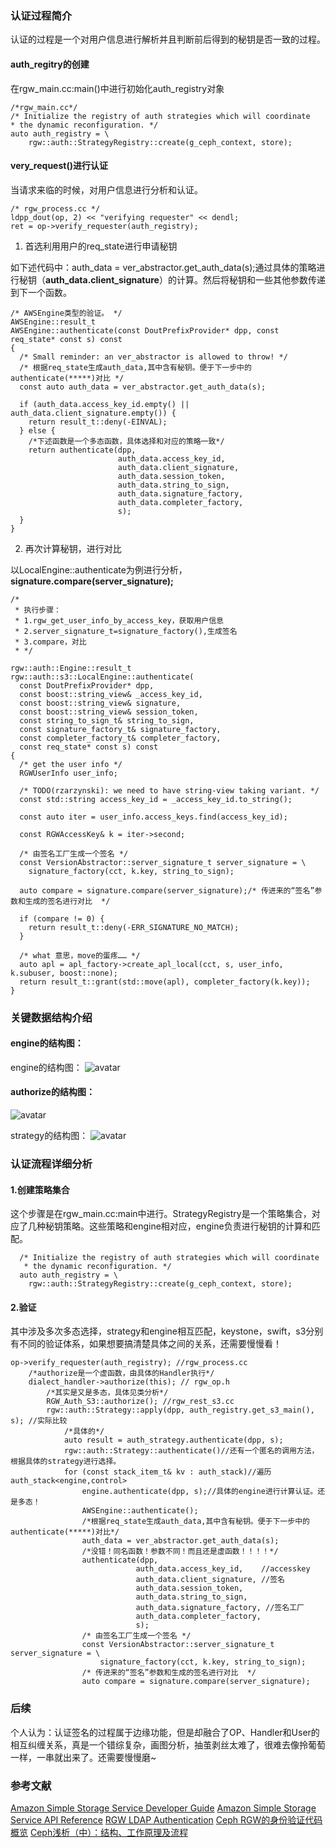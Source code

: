 ### 认证过程简介

认证的过程是一个对用户信息进行解析并且判断前后得到的秘钥是否一致的过程。  

#### **auth_regitry的创建**  

在rgw_main.cc:main()中进行初始化auth_registry对象  

```
/*rgw_main.cc*/
/* Initialize the registry of auth strategies which will coordinate
* the dynamic reconfiguration. */
auto auth_registry = \
    rgw::auth::StrategyRegistry::create(g_ceph_context, store);
```

#### **very_request()进行认证**

当请求来临的时候，对用户信息进行分析和认证。  

```
/* rgw_process.cc */
ldpp_dout(op, 2) << "verifying requester" << dendl;
ret = op->verify_requester(auth_registry);
```

1. 首选利用用户的req_state进行申请秘钥

如下述代码中：auth_data = ver_abstractor.get_auth_data(s);通过具体的策略进行秘钥（**auth_data.client_signature**）的计算。然后将秘钥和一些其他参数传递到下一个函数。  

```
/* AWSEngine类型的验证。 */
AWSEngine::result_t
AWSEngine::authenticate(const DoutPrefixProvider* dpp, const req_state* const s) const
{
  /* Small reminder: an ver_abstractor is allowed to throw! */
  /* 根据req_state生成auth_data,其中含有秘钥。便于下一步中的authenticate(*****)对比 */
  const auto auth_data = ver_abstractor.get_auth_data(s);

  if (auth_data.access_key_id.empty() ||                auth_data.client_signature.empty()) {
    return result_t::deny(-EINVAL);
  } else {
    /*下述函数是一个多态函数，具体选择和对应的策略一致*/
    return authenticate(dpp,
                        auth_data.access_key_id,
		                auth_data.client_signature,
                        auth_data.session_token,
			            auth_data.string_to_sign,
                        auth_data.signature_factory,
			            auth_data.completer_factory,
			            s);
  }
}
```

2. 再次计算秘钥，进行对比

以LocalEngine::authenticate为例进行分析，**signature.compare(server_signature);** 
```
/* 
 * 执行步骤：
 * 1.rgw_get_user_info_by_access_key，获取用户信息
 * 2.server_signature_t=signature_factory(),生成签名
 * 3.compare，对比
 * */

rgw::auth::Engine::result_t
rgw::auth::s3::LocalEngine::authenticate(
  const DoutPrefixProvider* dpp,
  const boost::string_view& _access_key_id,
  const boost::string_view& signature,
  const boost::string_view& session_token,
  const string_to_sign_t& string_to_sign,
  const signature_factory_t& signature_factory,
  const completer_factory_t& completer_factory,
  const req_state* const s) const
{
  /* get the user info */
  RGWUserInfo user_info;

  /* TODO(rzarzynski): we need to have string-view taking variant. */
  const std::string access_key_id = _access_key_id.to_string();

  const auto iter = user_info.access_keys.find(access_key_id);

  const RGWAccessKey& k = iter->second;

  /* 由签名工厂生成一个签名 */
  const VersionAbstractor::server_signature_t server_signature = \
    signature_factory(cct, k.key, string_to_sign);
  
  auto compare = signature.compare(server_signature);/* 传进来的“签名”参数和生成的签名进行对比  */

  if (compare != 0) {
    return result_t::deny(-ERR_SIGNATURE_NO_MATCH);
  }

  /* what 意思，move的蛋疼…… */
  auto apl = apl_factory->create_apl_local(cct, s, user_info, k.subuser, boost::none);
  return result_t::grant(std::move(apl), completer_factory(k.key));
}
```

### 关键数据结构介绍

#### engine的结构图：
engine的结构图：
![avatar](./pic/auth/engine.png)

#### authorize的结构图：
![avatar](./pic/auth/authorize.png)

strategy的结构图：
![avatar](./pic/auth/strategy.png)

### 认证流程详细分析

#### 1.创建策略集合

这个步骤是在rgw_main.cc:main中进行。StrategyRegistry是一个策略集合，对应了几种秘钥策略。这些策略和engine相对应，engine负责进行秘钥的计算和匹配。  

```
  /* Initialize the registry of auth strategies which will coordinate
   * the dynamic reconfiguration. */
  auto auth_registry = \
    rgw::auth::StrategyRegistry::create(g_ceph_context, store);
```

#### 2.验证

其中涉及多次多态选择，strategy和engine相互匹配，keystone，swift，s3分别有不同的验证体系，如果想要搞清楚具体之间的关系，还需要慢慢看！  

```
op->verify_requester(auth_registry); //rgw_process.cc
    /*authorize是一个虚函数，由具体的Handler执行*/
    dialect_handler->authorize(this); // rgw_op.h
        /*其实是又是多态，具体见类分析*/
        RGW_Auth_S3::authorize(); //rgw_rest_s3.cc
        rgw::auth::Strategy::apply(dpp, auth_registry.get_s3_main(), s); //实际比较
            /*具体的*/
            auto result = auth_strategy.authenticate(dpp, s);
            rgw::auth::Strategy::authenticate()//还有一个匿名的调用方法，根据具体的strategy进行选择。
            for (const stack_item_t& kv : auth_stack)//遍历auth_stack<engine,control>
                engine.authenticate(dpp, s);//具体的engine进行计算认证。还是多态！
                AWSEngine::authenticate();
                /*根据req_state生成auth_data,其中含有秘钥。便于下一步中的authenticate(*****)对比*/
                auth_data = ver_abstractor.get_auth_data(s);
                /*没错！同名函数！参数不同！而且还是虚函数！！！！*/
                authenticate(dpp,
                            auth_data.access_key_id,    //accesskey
		                    auth_data.client_signature, //签名
                            auth_data.session_token,
			                auth_data.string_to_sign,
                            auth_data.signature_factory, //签名工厂
                            auth_data.completer_factory,
                            s);
                /* 由签名工厂生成一个签名 */
                const VersionAbstractor::server_signature_t server_signature = \
                    signature_factory(cct, k.key, string_to_sign);
                /* 传进来的“签名”参数和生成的签名进行对比  */
                auto compare = signature.compare(server_signature);
```

### 后续

个人认为：认证签名的过程属于边缘功能，但是却融合了OP、Handler和User的相互纠缠关系，真是一个错综复杂，画图分析，抽茧剥丝太难了，很难去像拎葡萄一样，一串就出来了。还需要慢慢磨~  

### 参考文献

[Amazon Simple Storage Service Developer Guide](https://docs.aws.amazon.com/AmazonS3/latest/dev/s3-dg.pdf)
[Amazon Simple Storage Service API Reference](https://docs.aws.amazon.com/AmazonS3/latest/API/s3-api.pdf)
[RGW LDAP Authentication](http://docs.ceph.com/docs/master/radosgw/ldap-auth/)
[Ceph RGW的身份验证代码概览](http://sealblog.com/2018/03/02/rgw-auth/)
[Ceph浅析（中）：结构、工作原理及流程](https://my.oschina.net/wdyoschina/blog/709198)